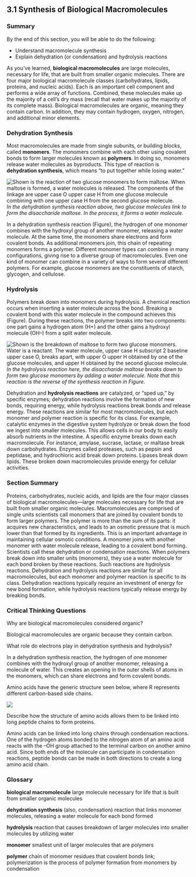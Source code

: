 ##  3.1 Synthesis of Biological Macromolecules 

### Summary

By the end of this section, you will be able to do the following: 

  - Understand macromolecule synthesis
  - Explain dehydration (or condensation) and hydrolysis reactions

As you’ve learned, **biological macromolecules** are large molecules, necessary for life, that are built from smaller organic molecules. There are four major biological macromolecule classes (carbohydrates, lipids, proteins, and nucleic acids). Each is an important cell component and performs a wide array of functions. Combined, these molecules make up the majority of a cell’s dry mass (recall that water makes up the majority of its complete mass). Biological macromolecules are organic, meaning they contain carbon. In addition, they may contain hydrogen, oxygen, nitrogen, and additional minor elements.

### Dehydration Synthesis

Most macromolecules are made from single subunits, or building blocks, called **monomers**. The monomers combine with each other using covalent bonds to form larger molecules known as **polymers**. In doing so, monomers release water molecules as byproducts. This type of reaction is **dehydration synthesis**, which means “to put together while losing water.”

![Shown is the reaction of two glucose monomers to form maltose. When maltose is formed, a water molecules is released. The components of the linkage are upper case O upper case H from one glucose molecule combining with one upper case H from the second glucose molecule.][1] _In the dehydration synthesis reaction above, two glucose molecules link to form the disaccharide maltose. In the process, it forms a water molecule._

In a dehydration synthesis reaction (Figure), the hydrogen of one monomer combines with the hydroxyl group of another monomer, releasing a water molecule. At the same time, the monomers share electrons and form covalent bonds. As additional monomers join, this chain of repeating monomers forms a polymer. Different monomer types can combine in many configurations, giving rise to a diverse group of macromolecules. Even one kind of monomer can combine in a variety of ways to form several different polymers. For example, glucose monomers are the constituents of starch, glycogen, and cellulose.

### Hydrolysis

Polymers break down into monomers during hydrolysis. A chemical reaction occurs when inserting a water molecule across the bond. Breaking a covalent bond with this water molecule in the compound achieves this (Figure). During these reactions, the polymer breaks into two components: one part gains a hydrogen atom (H+) and the other gains a hydroxyl molecule (OH–) from a split water molecule.

![Shown is the breakdown of maltose to form two glucose monomers. Water is a reactant.  The water molecule, upper case H subscript 2 baseline upper case O, breaks apart, with upper O upper H obtained by one of the glucose molecules, and upper H obtained by the second glucose molecule. ][2] _In the hydrolysis reaction here, the disaccharide maltose breaks down to form two glucose monomers by adding a water molecule. Note that this reaction is the reverse of the synthesis reaction in Figure._

Dehydration and **hydrolysis reactions** are catalyzed, or “sped up,” by specific enzymes; dehydration reactions involve the formation of new bonds, requiring energy, while hydrolysis reactions break bonds and release energy. These reactions are similar for most macromolecules, but each monomer and polymer reaction is specific for its class. For example, catalytic enzymes in the digestive system hydrolyze or break down the food we ingest into smaller molecules. This allows cells in our body to easily absorb nutrients in the intestine. A specific enzyme breaks down each macromolecule. For instance, amylase, sucrase, lactase, or maltase break down carbohydrates. Enzymes called proteases, such as pepsin and peptidase, and hydrochloric acid break down proteins. Lipases break down lipids. These broken down macromolecules provide energy for cellular activities.

### Section Summary

Proteins, carbohydrates, nucleic acids, and lipids are the four major classes of biological macromolecules—large molecules necessary for life that are built from smaller organic molecules. Macromolecules are comprised of single units scientists call monomers that are joined by covalent bonds to form larger polymers. The polymer is more than the sum of its parts: it acquires new characteristics, and leads to an osmotic pressure that is much lower than that formed by its ingredients. This is an important advantage in maintaining cellular osmotic conditions. A monomer joins with another monomer with water molecule release, leading to a covalent bond forming. Scientists call these dehydration or condensation reactions. When polymers break down into smaller units (monomers), they use a water molecule for each bond broken by these reactions. Such reactions are hydrolysis reactions. Dehydration and hydrolysis reactions are similar for all macromolecules, but each monomer and polymer reaction is specific to its class. Dehydration reactions typically require an investment of energy for new bond formation, while hydrolysis reactions typically release energy by breaking bonds.

### Critical Thinking Questions

Why are biological macromolecules considered organic?

Biological macromolecules are organic because they contain carbon.

What role do electrons play in dehydration synthesis and hydrolysis?

In a dehydration synthesis reaction, the hydrogen of one monomer combines with the hydroxyl group of another monomer, releasing a molecule of water. This creates an opening in the outer shells of atoms in the monomers, which can share electrons and form covalent bonds.

Amino acids have the generic structure seen below, where R represents different carbon-based side chains.

![][3]

Describe how the structure of amino acids allows them to be linked into long peptide chains to form proteins.

Amino acids can be linked into long chains through condensation reactions. One of the hydrogen atoms bonded to the nitrogen atom of an amino acid reacts with the –OH group attached to the terminal carbon on another amino acid. Since both ends of the molecule can participate in condensation reactions, peptide bonds can be made in both directions to create a long amino acid chain.

### Glossary

**biological macromolecule** large molecule necessary for life that is built from smaller organic molecules

**dehydration synthesis** (also, condensation) reaction that links monomer molecules, releasing a water molecule for each bond formed

**hydrolysis** reaction that causes breakdown of larger molecules into smaller molecules by utilizing water

**monomer** smallest unit of larger molecules that are polymers

**polymer** chain of monomer residues that covalent bonds link; polymerization is the process of polymer formation from monomers by condensation

   [1]: https://cnx.org/resources/17215ad494549d74bf598ac85103e23b09c4f627/Figure_03_01_01.jpg
   [2]: https://cnx.org/resources/bac340d3e94099ab5cf86f612177b6bc4c941ebd/Figure_03_01_02.jpg
   [3]: https://cnx.org/resources/670f3c3fa55fd8faa9092d23cb51f64763be7ecf/Figure_03_Asses_01.png

